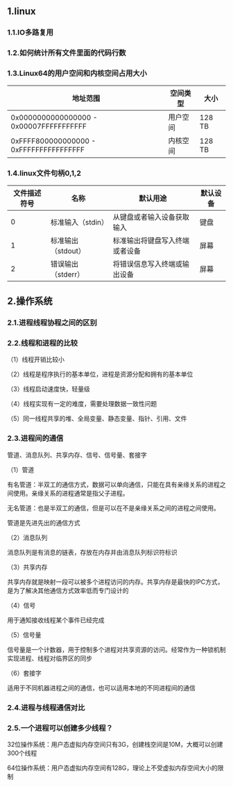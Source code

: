 <!--
 * @Description: 
 * @version: 
 * @Author: ThreeStones1029 2320218115@qq.com
 * @Date: 2024-09-18 10:06:33
 * @LastEditors: ShuaiLei
 * @LastEditTime: 2024-09-26 22:36:20
-->
## 1.linux

### 1.1.IO多路复用

### 1.2.如何统计所有文件里面的代码行数

### 1.3.Linux64的用户空间和内核空间占用大小

|地址范围	|空间类型	|大小|
|----------|----------|----|
|0x0000000000000000 - 0x00007FFFFFFFFFFF|	用户空间|	128 TB|
|0xFFFF800000000000 - 0xFFFFFFFFFFFFFFFF|	内核空间|	128 TB|

### 1.4.linux文件句柄0,1,2

|文件描述符号|名称|默认用途|默认设备|
|----------|---|-------|------|
|0|标准输入（stdin）|从键盘或者输入设备获取输入|键盘|
|1|标准输出（stdout）|标准输出将键盘写入终端或者设备|屏幕|
|2|错误输出（stderr）|将错误信息写入终端或输出设备|屏幕|

## 2.操作系统

### 2.1.进程线程协程之间的区别



### 2.2.线程和进程的比较

（1）线程开销比较小

（2）线程是程序执行的基本单位，进程是资源分配和拥有的基本单位

（3）线程启动速度快，轻量级

（4）线程实现有一定的难度，需要处理数据一致性问题

（5）同一线程共享的堆、全局变量、静态变量、指针、引用、文件

### 2.3.进程间的通信

管道、消息队列、共享内存、信号、信号量、套接字

（1）管道

有名管道：半双工的通信方式，数据可以单向通信，只能在具有亲缘关系的进程之间使用。亲缘关系的进程通常是指父子进程。

无名管道：也是半双工的通信，但是可以在不是亲缘关系之间的进程之间使用。

管道是先进先出的通信方式

（2）消息队列

消息队列是有消息的链表，存放在内存并由消息队列标识符标识

（3）共享内存

共享内存就是映射一段可以被多个进程访问的内存。共享内存是最快的IPC方式，是为了解决其他通信方式效率低而专门设计的

（4）信号

用于通知接收线程某个事件已经完成

（5）信号量

信号量是一个计数器，用于控制多个进程对共享资源的访问。经常作为一种锁机制实现进程、线程对临界区的同步

（6）套接字

适用于不同机器进程之间的通信，也可以适用本地的不同进程间的通信

### 2.4.进程与线程通信对比

### 2.5.一个进程可以创建多少线程？

32位操作系统：用户态虚拟内存空间只有3G，创建栈空间是10M，大概可以创建300个线程

64位操作系统：用户态虚拟内存空间有128G，理论上不受虚拟内存空间大小的限制

